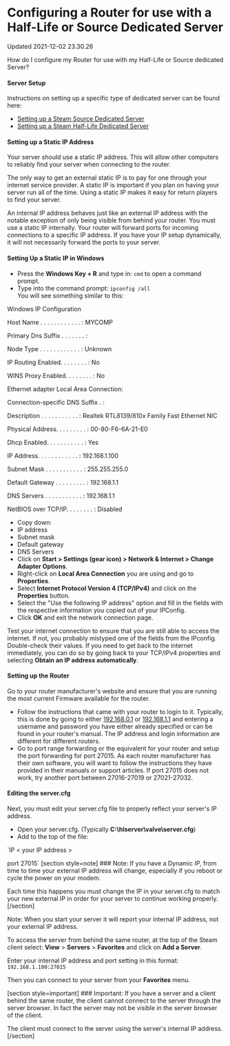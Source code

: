 # Configuring a Router for use with a Half-Life or Source Dedicated Server
Updated 2021-12-02 23.30.26

How do I configure my Router for use with my Half-Life or Source dedicated Server?  
  
#### Server Setup
Instructions on setting up a specific type of dedicated server can be found here:  

* [Setting up a Steam Source Dedicated Server](https://help.steampowered.com/en/faqs/view/0E82-09BC-324C-CB12)
* [Setting up a Steam Half-Life Dedicated Server](https://help.steampowered.com/en/faqs/view/081A-106F-B906-1A7A)

    
#### Setting up a Static IP Address
Your server should use a static IP address. This will allow other computers to reliably find your server when connecting to the router.  
  
The only way to get an external static IP is to pay for one through your internet service provider. A static IP is important if you plan on having your server run all of the time. Using a static IP makes it easy for return players to find your server.   
  
An internal IP address behaves just like an external IP address with the notable exception of only being visible from behind your router. You must use a static IP internally. Your router will forward ports for incoming connections to a specific IP address. If you have your IP setup dynamically, it will not necessarily forward the ports to your server.  
  
#### Setting Up a Static IP in Windows

* Press the **Windows Key + R** and type in: `cmd` to open a command prompt.
* Type into the command prompt: `ipconfig /all`  
You will see something similar to this:  
  
Windows IP Configuration  
  
Host Name . . . . . . . . . . . . : MYCOMP  
  
Primary Dns Suffix . . . . . . . :  
  
Node Type . . . . . . . . . . . . : Unknown  
  
IP Routing Enabled. . . . . . . . : No  
  
WINS Proxy Enabled. . . . . . . . : No  
  
Ethernet adapter Local Area Connection:  
  
Connection-specific DNS Suffix . :  
  
Description . . . . . . . . . . . : Realtek RTL8139/810x Family Fast Ethernet NIC  
  
Physical Address. . . . . . . . . : 00-80-F6-6A-21-E0  
  
Dhcp Enabled. . . . . . . . . . . : Yes  
  
IP Address. . . . . . . . . . . . : 192.168.1.100  
  
Subnet Mask . . . . . . . . . . . : 255.255.255.0  
  
Default Gateway . . . . . . . . . : 192.168.1.1  
  
DNS Servers . . . . . . . . . . . : 192.168.1.1  
  
  
NetBIOS over TCP/IP. . . . . . . . : Disabled
* Copy down: 
* IP address
* Subnet mask
* Default gateway
* DNS Servers
* Click on **Start > Settings (gear icon) > Network & Internet > Change Adapter Options**.
* Right-click on **Local Area Connection** you are using and go to **Properties**.
* Select **Internet Protocol Version 4 (TCP/IPv4)** and click on the **Properties** button.
* Select the "Use the following IP address" option and fill in the fields with the respective information you copied out of your IPConfig.
* Click **OK** and exit the network connection page.

  
Test your internet connection to ensure that you are still able to access the internet. If not, you probably mistyped one of the fields from the IPconfig. Double-check their values. If you need to get back to the internet immediately, you can do so by going back to your TCP/IPv4 properties and selecting **Obtain an IP address automatically**.  
  
#### Setting up the Router
Go to your router manufacturer's website and ensure that you are running the most current Firmware available for the router.   
  

* Follow the instructions that came with your router to login to it. Typically, this is done by going to either [192.168.0.1](http://192.168.0.1) or [192.168.1.1](http://192.168.1.1) and entering a username and password you have either already specified or can be found in your router's manual. The IP address and login information are different for different routers.
* Go to port range forwarding or the equivalent for your router and setup the port forwarding for port 27015. As each router manufacturer has their own software, you will want to follow the instructions they have provided in their manuals or support articles. If port 27015 does not work, try another port between 27016-27019 or 27021-27032.

  
  
#### Editing the server.cfg
Next, you must edit your server.cfg file to properly reflect your server's IP address.  

* Open your server.cfg. (Typically **C:\hlserver\valve\server.cfg**)
* Add to the top of the file:  
  
`IP < your IP address >  
  
port 27015` [section style=note] ### Note:
If you have a Dynamic IP, from time to time your external IP address will change, especially if you reboot or cycle the power on your modem.  
  
Each time this happens you must change the IP in your server.cfg to match your new external IP in order for your server to continue working properly.[/section]  
  
Note: When you start your server it will report your internal IP address, not your external IP address.  
  
To access the server from behind the same router, at the top of the Steam client select: **View** > **Servers** > **Favorites** and click on **Add a Server**.  
  
Enter your internal IP address and port setting in this format: `192.168.1.100:27015`  
  
Then you can connect to your server from your **Favorites** menu.

 [section style=important] ### Important:
If you have a server and a client behind the same router, the client cannot connect to the server through the server browser. In fact the server may not be visible in the server browser of the client.  
  
The client must connect to the server using the server's internal IP address.[/section]